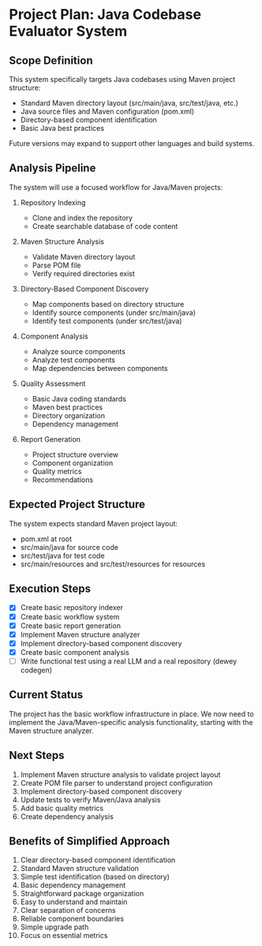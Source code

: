 # Project Plan: Java Codebase Evaluator System

## Scope Definition

This system specifically targets Java codebases using Maven project structure:

- Standard Maven directory layout (src/main/java, src/test/java, etc.)
- Java source files and Maven configuration (pom.xml)
- Directory-based component identification
- Basic Java best practices

Future versions may expand to support other languages and build systems.

## Analysis Pipeline

The system will use a focused workflow for Java/Maven projects:

1. Repository Indexing

   - Clone and index the repository
   - Create searchable database of code content

2. Maven Structure Analysis

   - Validate Maven directory layout
   - Parse POM file
   - Verify required directories exist

3. Directory-Based Component Discovery

   - Map components based on directory structure
   - Identify source components (under src/main/java)
   - Identify test components (under src/test/java)

4. Component Analysis

   - Analyze source components
   - Analyze test components
   - Map dependencies between components

5. Quality Assessment

   - Basic Java coding standards
   - Maven best practices
   - Directory organization
   - Dependency management

6. Report Generation
   - Project structure overview
   - Component organization
   - Quality metrics
   - Recommendations

## Expected Project Structure

The system expects standard Maven project layout:

- pom.xml at root
- src/main/java for source code
- src/test/java for test code
- src/main/resources and src/test/resources for resources

## Execution Steps

- [x] Create basic repository indexer
- [x] Create basic workflow system
- [x] Create basic report generation
- [x] Implement Maven structure analyzer
- [x] Implement directory-based component discovery
- [x] Create basic component analysis
- [ ] Write functional test using a real LLM and a real repository (dewey codegen)

## Current Status

The project has the basic workflow infrastructure in place. We now need to implement the Java/Maven-specific analysis functionality, starting with the Maven structure analyzer.

## Next Steps

1. Implement Maven structure analysis to validate project layout
2. Create POM file parser to understand project configuration
3. Implement directory-based component discovery
4. Update tests to verify Maven/Java analysis
5. Add basic quality metrics
6. Create dependency analysis

## Benefits of Simplified Approach

1. Clear directory-based component identification
2. Standard Maven structure validation
3. Simple test identification (based on directory)
4. Basic dependency management
5. Straightforward package organization
6. Easy to understand and maintain
7. Clear separation of concerns
8. Reliable component boundaries
9. Simple upgrade path
10. Focus on essential metrics

